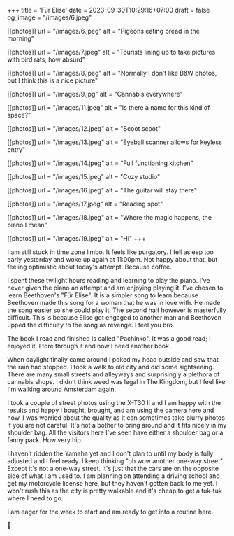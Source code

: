 +++
title = 'Für Elise'
date = 2023-09-30T10:29:16+07:00
draft = false
og_image = "/images/6.jpeg"

[[photos]]
  url = "/images/6.jpeg"
  alt = "Pigeons eating bread in the morning"
  
[[photos]]
  url = "/images/7.jpeg"
  alt = "Tourists lining up to take pictures with bird rats, how absurd"
  
[[photos]]
  url = "/images/8.jpeg"
  alt = "Normally I don't like B&W photos, but I think this is a nice picture"
  
[[photos]]
  url = "/images/9.jpg"
  alt = "Cannabis everywhere"
  
[[photos]]
  url = "/images/11.jpeg"
  alt = "Is there a name for this kind of space?"
  
[[photos]]
  url = "/images/12.jpeg"
  alt = "Scoot scoot"
  
[[photos]]
  url = "/images/13.jpeg"
  alt = "Eyeball scanner allows for keyless entry"
  
[[photos]]
  url = "/images/14.jpeg"
  alt = "Full functioning kitchen"
  
[[photos]]
  url = "/images/15.jpeg"
  alt = "Cozy studio"
  
[[photos]]
  url = "/images/16.jpeg"
  alt = "The guitar will stay there"
  
[[photos]]
  url = "/images/17.jpeg"
  alt = "Reading spot"
  
[[photos]]
  url = "/images/18.jpeg"
  alt = "Where the magic happens, the piano I mean"
  
[[photos]]
  url = "/images/19.jpeg"
  alt = "Hi"
+++

I am still stuck in time zone limbo. It feels like purgatory. I fell asleep too early yesterday and woke up again at 11:00pm. Not happy about that, but feeling optimistic about today's attempt. Because coffee.

I spent these twilight hours reading and learning to play the piano. I've never given the piano an attempt and am enjoying playing it. I've chosen to learn Beethoven's "Für Elise". It is a simpler song to learn because Beethoven made this song for a woman that he was in love with. He made the song easier so she could play it. The second half however is masterfully difficult. This is because Elise got engaged to another man and Beethoven upped the difficulty to the song as revenge. I feel you bro.

The book I read and finished is called "Pachinko". It was a good read; I enjoyed it. I tore through it and now I need another book.

When daylight finally came around I poked my head outside and saw that the rain had stopped. I took a walk to old city and did some sightseeing. There are many small streets and alleyways and surprisingly a plethora of cannabis shops. I didn't think weed was legal in The Kingdom, but I feel like I'm walking around Amsterdam again.

I took a couple of street photos using the X-T30 II and I am happy with the results and happy I bought, brought, and am using the camera here and now. I was worried about the quality as it can sometimes take blurry photos if you are not careful. It's not a bother to bring around and it fits nicely in my shoulder bag. All the visitors here I've seen have either a shoulder bag or a fanny pack. How very hip.

I haven't ridden the Yamaha yet and I don't plan to until my body is fully adjusted and I feel ready. I keep thinking "oh wow another one-way street". Except it's not a one-way street. It's just that the cars are on the opposite side of what I am used to. I am planning on attending a driving school and get my motorcycle license here, but they haven't gotten back to me yet. I won't rush this as the city is pretty walkable and it's cheap to get a tuk-tuk where I need to go.

I am eager for the week to start and am ready to get into a routine here.

🎹
